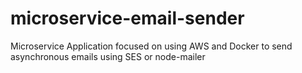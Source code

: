 # microservice-email-sender
Microservice Application focused on using AWS and Docker to send asynchronous emails using SES or node-mailer
